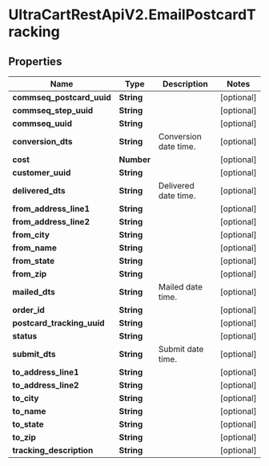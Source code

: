 # UltraCartRestApiV2.EmailPostcardTracking

## Properties
Name | Type | Description | Notes
------------ | ------------- | ------------- | -------------
**commseq_postcard_uuid** | **String** |  | [optional] 
**commseq_step_uuid** | **String** |  | [optional] 
**commseq_uuid** | **String** |  | [optional] 
**conversion_dts** | **String** | Conversion date time. | [optional] 
**cost** | **Number** |  | [optional] 
**customer_uuid** | **String** |  | [optional] 
**delivered_dts** | **String** | Delivered date time. | [optional] 
**from_address_line1** | **String** |  | [optional] 
**from_address_line2** | **String** |  | [optional] 
**from_city** | **String** |  | [optional] 
**from_name** | **String** |  | [optional] 
**from_state** | **String** |  | [optional] 
**from_zip** | **String** |  | [optional] 
**mailed_dts** | **String** | Mailed date time. | [optional] 
**order_id** | **String** |  | [optional] 
**postcard_tracking_uuid** | **String** |  | [optional] 
**status** | **String** |  | [optional] 
**submit_dts** | **String** | Submit date time. | [optional] 
**to_address_line1** | **String** |  | [optional] 
**to_address_line2** | **String** |  | [optional] 
**to_city** | **String** |  | [optional] 
**to_name** | **String** |  | [optional] 
**to_state** | **String** |  | [optional] 
**to_zip** | **String** |  | [optional] 
**tracking_description** | **String** |  | [optional] 


